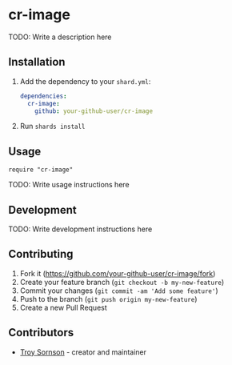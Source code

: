 # cr-image

TODO: Write a description here

## Installation

1. Add the dependency to your `shard.yml`:

   ```yaml
   dependencies:
     cr-image:
       github: your-github-user/cr-image
   ```

2. Run `shards install`

## Usage

```crystal
require "cr-image"
```

TODO: Write usage instructions here

## Development

TODO: Write development instructions here

## Contributing

1. Fork it (<https://github.com/your-github-user/cr-image/fork>)
2. Create your feature branch (`git checkout -b my-new-feature`)
3. Commit your changes (`git commit -am 'Add some feature'`)
4. Push to the branch (`git push origin my-new-feature`)
5. Create a new Pull Request

## Contributors

- [Troy Sornson](https://github.com/your-github-user) - creator and maintainer
